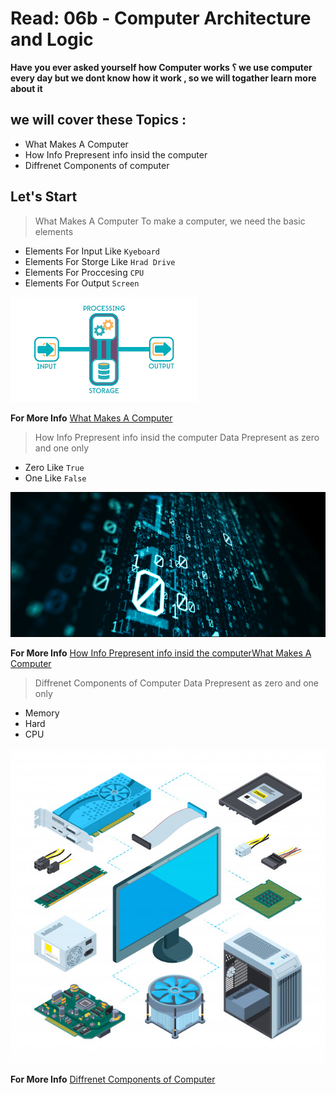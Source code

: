 # Read: 06b - Computer Architecture and Logic


**Have you ever asked yourself how Computer works ؟ we use computer every day but we dont know how it work , so we will togather learn more about it**

## we will cover these Topics : 

* What Makes A Computer 
* How Info Prepresent info insid the computer
* Diffrenet Components of  computer

## Let's Start

> What Makes A Computer
To make a computer, we need the basic elements

- Elements For Input Like `Kyeboard`
- Elements For Storge Like `Hrad Drive`
- Elements For Proccesing `CPU`
- Elements For Output `Screen`

![Elements Of computer](imagesinput.png) 

**For More Info** [What Makes A Computer](https://www.youtube.com/watch?v=mCq8-xTH7jA&list=PLzdnOPI1iJNcsRwJhvksEo1tJqjIqWbN-&index=3&t=0s)


> How Info Prepresent info insid the computer
  Data Prepresent as zero and one only 

- Zero Like `True`
- One Like `False`

![Binary](1_cyJdjIBBg2fTYbbcsXPS1A.png) 

**For More Info** [How Info Prepresent info insid the computerWhat Makes A Computer](https://www.youtube.com/watch?v=USCBCmwMCDA&list=PLzdnOPI1iJNcsRwJhvksEo1tJqjIqWbN-&index=3)


> Diffrenet Components of Computer
  Data Prepresent as zero and one only 

- Memory 
- Hard 
- CPU

![Components of Computer](computer-hardware_80590-1785.jpg) 

**For More Info** [Diffrenet Components of Computer](https://www.youtube.com/watch?v=DKGZlaPlVLY&list=PLzdnOPI1iJNcsRwJhvksEo1tJqjIqWbN-&index=5)
